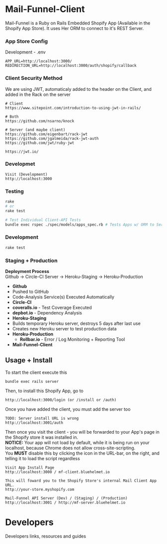 # Mail-Funnel-Client
Mail-Funnel is a Ruby on Rails Embedded Shopify App (Available in the Shopify App Store). It uses Her ORM to connect to it's REST Server.

### App Store Config
Development - .env
```
APP_URL=http://localhost:3000/
REDIRECTION_URL=http://localhost:3000/auth/shopify/callback
```

### Client Security Method  
We are using JWT, automaticaly added to the header on the Client, and added in the Rack on the server

```
# Client
https://www.sitepoint.com/introduction-to-using-jwt-in-rails/

# Both
https://github.com/nsarno/knock

# Server (and maybe client)
https://github.com/eigenbart/rack-jwt
https://github.com/jgalmeida/rack-jwt-auth
https://github.com/jwt/ruby-jwt

https://jwt.io/

```

### Developmet

```
Visit (Development)
http://localhost:3000 
```

### Testing

```bash
rake
# or
rake test

# Test Individual Client-API Tests
bundle exec rspec ./spec/models/apps_spec.rb # Tests Apps w/ ORM to Server-API
```
### Development
```bash
rake test
```

### Staging + Production

**Deployment Process**  
Github -> Circle-CI Server -> Heroku-Staging -> Heroku-Production

- **Github**
 - Pushed to GitHub
 - Code-Analysis Service(s) Executed Automatically
- **Circle-CI**
 - **coveralls.io** - Test Coverage Executed
 - **depbot.io** - Dependency Analysis  
- **Heroku-Staging**  
 - Builds temporary Heroku server, destroys 5 days after last use  
 - Creates new Heroku server to test production data
- **Heroku-Production**
  - **Rollbar.io** - Error / Log Monitoring + Reporting Tool
- **Mail-Funnel-Client**

## Usage + Install
To start the client execute this

```
bundle exec rails server
```

Then, to install this Shopify App, go to 

```
http://localhost:3000/login (or /install or /auth)
```

Once you have added the client, you must add the server too

```
TODO: Server install URL is wrong
http://localhost:3001/auth
```

Then once you visit the client - you will be forwarded to your App's page in the Shopify store it was installed in.   
**NOTICE:** Your app will not load by default, while it is being run on your localhost, because Chrome does not allow cross-site-scripting.   
You **MUST** disable this by clicking the icon in the URL-bar, on the right, and telling it to load the script regardless

```
Visit App Install Page
http://localhost:3000 / mf-client.bluehelmet.io 

This will foward you to the Shopify Store's internal Mail Client App URL.
http://your-store.myshopify.com

Mail-Funnel API Server (Dev) / (Staging) / (Production)
http://localhost:3001 / http://mf-server.bluehelmet.io

```

# Developers
Developers links, resources and guides

